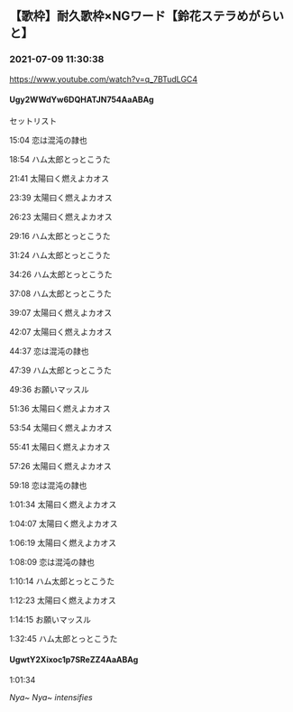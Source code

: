 ## 【歌枠】耐久歌枠×NGワード【鈴花ステラめがらいと】
### 2021-07-09 11:30:38
https://www.youtube.com/watch?v=q_7BTudLGC4
#### Ugy2WWdYw6DQHATJN754AaABAg
セットリスト



15:04 恋は混沌の隷也

18:54 ハム太郎とっとこうた

21:41 太陽曰く燃えよカオス

23:39 太陽曰く燃えよカオス

26:23 太陽曰く燃えよカオス

29:16 ハム太郎とっとこうた

31:24 ハム太郎とっとこうた

34:26 ハム太郎とっとこうた

37:08 ハム太郎とっとこうた

39:07 太陽曰く燃えよカオス

42:07 太陽曰く燃えよカオス

44:37 恋は混沌の隷也

47:39 ハム太郎とっとこうた

49:36 お願いマッスル

51:36 太陽曰く燃えよカオス

53:54 太陽曰く燃えよカオス

55:41 太陽曰く燃えよカオス

57:26 太陽曰く燃えよカオス

59:18 恋は混沌の隷也

1:01:34 太陽曰く燃えよカオス

1:04:07 太陽曰く燃えよカオス

1:06:19 太陽曰く燃えよカオス

1:08:09 恋は混沌の隷也

1:10:14 ハム太郎とっとこうた

1:12:23 太陽曰く燃えよカオス

1:14:15 お願いマッスル

1:32:45 ハム太郎とっとこうた

#### UgwtY2Xixoc1p7SReZZ4AaABAg
1:01:34 



*Nya~ Nya~ intensifies*

